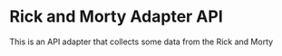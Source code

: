 # Rick and Morty Adapter API
This is an API adapter that collects some data from the Rick and Morty
